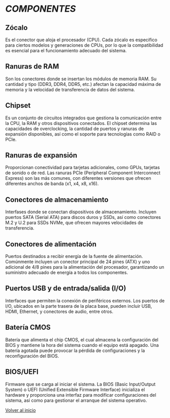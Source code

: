 # *COMPONENTES* #

## Zócalo ##
Es el conector que aloja el procesador (CPU). Cada zócalo es específico para ciertos modelos y generaciones de CPUs, por lo que la compatibilidad es esencial para el funcionamiento adecuado del sistema.

## Ranuras de RAM ##
Son los conectores donde se insertan los módulos de memoria RAM. Su cantidad y tipo (DDR3, DDR4, DDR5, etc.) afectan la capacidad máxima de memoria y la velocidad de transferencia de datos del sistema.

## Chipset ##
Es un conjunto de circuitos integrados que gestiona la comunicación entre la CPU, la RAM y otros dispositivos conectados. El chipset determina las capacidades de overclocking, la cantidad de puertos y ranuras de expansión disponibles, así como el soporte para tecnologías como RAID o PCIe.

## Ranuras de expansión ##
Proporcionan conectividad para tarjetas adicionales, como GPUs, tarjetas de sonido o de red. Las ranuras PCIe (Peripheral Component Interconnect Express) son las más comunes, con diferentes versiones que ofrecen diferentes anchos de banda (x1, x4, x8, x16). 

## Conectores de almacenamiento ##
Interfases donde se conectan dispositivos de almacenamiento. Incluyen puertos SATA (Serial ATA) para discos duros y SSDs, así como conectores M.2 y U.2 para SSDs NVMe, que ofrecen mayores velocidades de transferencia.

## Conectores de alimentación ##
Puertos destinados a recibir energía de la fuente de alimentación. Comúnmente incluyen un conector principal de 24 pines (ATX) y uno adicional de 4/8 pines para la alimentación del procesador, garantizando un suministro adecuado de energía a todos los componentes.

## Puertos USB y de entrada/salida (I/O) ##
Interfaces que permiten la conexión de periféricos externos. Los puertos de I/O, ubicados en la parte trasera de la placa base, pueden incluir USB, HDMI, Ethernet, y conectores de audio, entre otros.

## Batería CMOS ##
Batería que alimenta el chip CMOS, el cual almacena la configuración del BIOS y mantiene la hora del sistema cuando el equipo está apagado. Una batería agotada puede provocar la pérdida de configuraciones y la reconfiguración del BIOS.

## BIOS/UEFI ## 
Firmware que se carga al iniciar el sistema. La BIOS (Basic Input/Output System) o UEFI (Unified Extensible Firmware Interface) inicializa el hardware y proporciona una interfaz para modificar configuraciones del sistema, así como para gestionar el arranque del sistema operativo.

[Volver al inicio](index.md)

 
